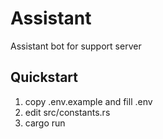 # Assistant
Assistant bot for support server

## Quickstart
1. copy .env.example and fill .env
2. edit src/constants.rs
3. cargo run